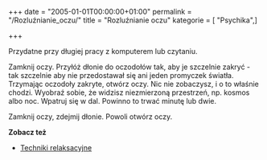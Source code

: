 +++
date = "2005-01-01T00:00:00+01:00"
permalink = "/Rozluźnianie_oczu/"
title = "Rozluźnianie oczu"
kategorie = [ "Psychika",]

+++

Przydatne przy długiej pracy z komputerem lub czytaniu.

Zamknij oczy. Przyłóż dłonie do oczodołów tak, aby je szczelnie zakryć - tak szczelnie aby nie przedostawał się ani jeden promyczek światła. Trzymając oczodoły zakryte, otwórz oczy. Nic nie zobaczysz, i o to właśnie chodzi. Wyobraź sobie, że widzisz niezmierzoną przestrzeń, np. kosmos albo noc. Wpatruj się w dal. Powinno to trwać minutę lub dwie.

Zamknij oczy, zdejmij dłonie. Powoli otwórz oczy.

**Zobacz też**

-   [Techniki relaksacyjne](/atopedia/Techniki_relaksacyjne)

